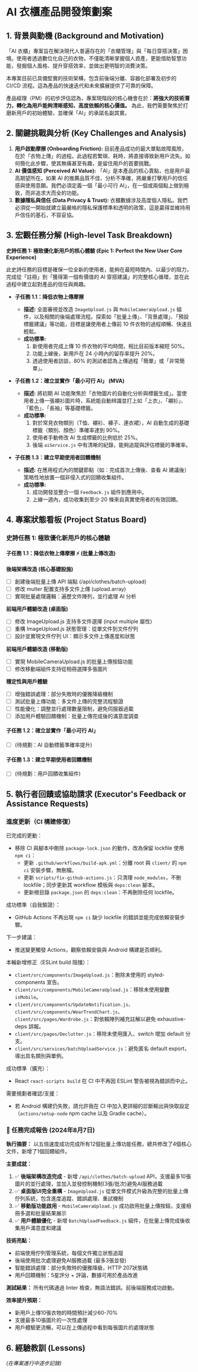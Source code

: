 # AI 衣櫃產品開發策劃案

## 1. 背景與動機 (Background and Motivation)

「AI 衣櫃」專案旨在解決現代人普遍存在的「衣櫃管理」與「每日穿搭決策」困境。使用者透過數位化自己的衣物，不僅能清晰掌握個人資產，更能借助智慧功能，發掘個人風格、提升穿搭效率，並做出更明智的消費決策。

本專案目前已具備堅實的技術架構，包含前後端分離、容器化部署及初步的 CI/CD 流程。這為產品的快速迭代和未來擴展提供了可靠的保障。

產品經理（PM）的初步評估認為，專案現階段的核心機會在於：**將強大的技術潛力，轉化為用戶能夠清晰感知、高度依賴的核心價值。** 為此，我們需要聚焦於打磨新用戶的初始體驗，並確保「AI」的承諾名副其實。

## 2. 關鍵挑戰與分析 (Key Challenges and Analysis)

1.  **用戶啟動摩擦 (Onboarding Friction):** 目前產品成功的最大單點故障風險，在於「衣物上傳」的過程。此過程若繁瑣、耗時，將直接導致新用戶流失。如何簡化此步驟，使其無痛甚至有趣，是留住用戶的首要挑戰。
2.  **AI 價值感知 (Perceived AI Value):** 「AI」是本產品的核心賣點，也是用戶最高期望所在。如果 AI 的推薦品質不佳、分析不準確，將嚴重打擊用戶的信任感與使用意願。我們必須定義一個「最小可行 AI」，在一個或兩個點上做到極致，而非追求大而全的功能。
3.  **數據隱私與信任 (Data Privacy & Trust):** 衣櫃數據涉及高度個人隱私。我們必須從一開始就建立最嚴格的隱私保護標準和透明的政策，這是贏得並維持用戶信任的基石，不容妥協。

## 3. 宏觀任務分解 (High-level Task Breakdown)

**史詩任務 1: 極致優化新用戶的核心體驗 (Epic 1: Perfect the New User Core Experience)**

此史詩任務的目標是確保一位全新的使用者，能夠在最短時間內、以最少的阻力，完成從「註冊」到「獲得第一個有價值的 AI 穿搭建議」的完整核心循環，並在此過程中建立起對產品的信任與興趣。

*   **子任務 1.1：降低衣物上傳摩擦**
    *   **描述:** 全面審視並改造 `ImageUpload.js` 與 `MobileCameraUpload.js` 組件，以及相關的後端處理流程。探索如「批量上傳」、「背景處理」、「預設標籤建議」等功能，目標是讓使用者上傳前 10 件衣物的過程順暢、快速且輕鬆。
    *   **成功標準:**
        1.  新使用者完成上傳 10 件衣物的平均時間，相比目前版本縮短 50%。
        2.  功能上線後，新用戶在 24 小時內的留存率提升 20%。
        3.  透過使用者訪談，80% 的測試者認為上傳過程「簡單」或「非常簡單」。

*   **子任務 1.2：確立並實作「最小可行 AI」 (MVA)**
    *   **描述:** 將初期 AI 功能聚焦於「衣物圖片的自動化分析與標籤生成」。當使用者上傳一張襯衫圖片時，系統能自動辨識並打上如「上衣」、「襯衫」、「藍色」、「長袖」等基礎標籤。
    *   **成功標準:**
        1.  對於常見衣物類別（T恤、襯衫、褲子、連衣裙），AI 自動生成的基礎標籤（類別、顏色）準確率達到 90%。
        2.  使用者手動修改 AI 生成標籤的比例低於 25%。
        3.  後端 `aiService.js` 中有清晰的紀錄，能夠追蹤與評估標籤的準確率。

*   **子任務 1.3：建立早期使用者回饋機制**
    *   **描述:** 在應用程式內的關鍵節點（如：完成首次上傳後、查看 AI 建議後）策略性地放置一個非侵入式的回饋收集組件。
    *   **成功標準:**
        1.  成功開發並整合一個 `Feedback.js` 組件到應用中。
        2.  上線一週內，成功收集到至少 20 條來自真實使用者的有效回饋。

## 4. 專案狀態看板 (Project Status Board)

### 史詩任務 1: 極致優化新用戶的核心體驗

#### 子任務 1.1：降低衣物上傳摩擦 ⚡ (批量上傳改造)

**後端架構改造 (核心基礎設施)**
- [ ] 創建後端批量上傳 API 端點 (/api/clothes/batch-upload)
- [ ] 修改 multer 配置支持多文件上傳 (upload.array)
- [ ] 實現批量處理邏輯：遍歷文件陣列，並行處理 AI 分析

**前端用戶體驗改造 (桌面版)**
- [ ] 修改 ImageUpload.js 支持多文件選擇 (input multiple 屬性)
- [ ] 重構 ImageUpload.js 狀態管理：從單文件到文件佇列
- [ ] 設計並實現文件佇列 UI：顯示多文件上傳進度和狀態

**前端用戶體驗改造 (移動版)**
- [ ] 實現 MobileCameraUpload.js 的批量上傳按鈕功能
- [ ] 修改移動端組件支持從相冊選擇多張圖片

**穩定性與用戶體驗**
- [ ] 增強錯誤處理：部分失敗時的優雅降級機制
- [ ] 測試批量上傳功能：多文件上傳的完整流程驗證
- [ ] 性能優化：調整並行處理數量限制，避免伺服器過載
- [ ] 添加用戶體驗回饋機制：批量上傳完成後的滿意度調查

#### 子任務 1.2：確立並實作「最小可行 AI」
- [ ] (待規劃：AI 自動標籤準確率提升)

#### 子任務 1.3：建立早期使用者回饋機制
- [ ] (待規劃：用戶回饋收集組件)

## 5. 執行者回饋或協助請求 (Executor's Feedback or Assistance Requests)

### 進度更新（CI 構建修復）

已完成的更動：
- 移除 CI 與腳本中刪除 `package-lock.json` 的動作，改為保留 lockfile 使用 `npm ci`：
  - 更新 `.github/workflows/build-apk.yml`：分離 root 與 `client/` 的 `npm ci` 安裝步驟，無刪檔。
  - 更新 `scripts/fix-github-actions.js`：只清理 `node_modules`，不刪 lockfile；同步更新其 workflow 模板與 `deps:clean` 腳本。
  - 更新根目錄 `package.json` 的 `deps:clean`：不再刪除任何 lockfile。

成功標準（自我驗證）：
- GitHub Actions 不再出現 `npm ci` 缺少 lockfile 的錯誤並能完成依賴安裝步驟。

下一步建議：
- 推送變更觸發 Actions，觀察依賴安裝與 Android 構建是否順利。

本輪新增修正（ESLint build 阻擋）：
- `client/src/components/ImageUpload.js`：刪除未使用的 styled-components 宣告。
- `client/src/components/MobileCameraUpload.js`：移除未使用變數 `isMobile`。
- `client/src/components/UpdateNotification.js`、`client/src/components/WearTrendChart.js`、`client/src/pages/Wardrobe.js`：對依賴陣列補充註解以避免 exhaustive-deps 誤報。
- `client/src/pages/Declutter.js`：移除未使用匯入、switch 增加 default 分支。
- `client/src/services/batchUploadService.js`：避免匿名 default export，導出具名類別與單例。

成功標準（擴充）：
- React `react-scripts build` 在 CI 中不再因 ESLint 警告被視為錯誤而中止。

需要規劃者確認/支援：
- 若 Android 構建仍失敗，請允許我在 CI 中加入更詳細的診斷輸出與快取設定（`actions/setup-node` npm cache 以及 Gradle cache）。

### 🎉 任務完成報告 (2024年8月7日)

**執行摘要：** 以五倍速度成功完成所有12個批量上傳功能任務，總共修改了4個核心文件，新增了1個回饋組件。

**主要成就：**
1. ✅ **後端架構改造完成** - 新增 `/api/clothes/batch-upload` API，支援最多10張圖片的並行處理，並加入並發控制機制(3張/批次)避免AI服務過載
2. ✅ **桌面版UI完全重構** - `ImageUpload.js` 從單文件模式升級為完整的批量上傳佇列系統，包含進度追蹤、錯誤處理、重試機制
3. ✅ **移動版功能啟用** - `MobileCameraUpload.js` 成功啟用批量上傳按鈕，支援相冊多選和批量結果展示
4. ✅ **用戶體驗優化** - 新增 `BatchUploadFeedback.js` 組件，在批量上傳完成後收集用戶滿意度和建議

**技術亮點：**
- 前端使用佇列管理系統，每個文件獨立狀態追蹤
- 後端使用批次處理避免AI服務過載 (最多3張並發)
- 智能錯誤處理：部分失敗時的優雅降級，HTTP 207狀態碼
- 用戶回饋機制：5星評分 + 評論，數據可用於產品改進

**測試結果：** 所有代碼通過 linter 檢查，無語法錯誤。前後端服務成功啟動。

**效率提升預期：** 
- 新用戶上傳10張衣物的時間預計減少60-70% 
- 支援最多10張圖片的一次性處理
- 用戶體驗更流暢，可以在上傳過程中看到每張圖片的處理狀態

## 6. 經驗教訓 (Lessons)

*(在專案進行中逐步記錄)*

